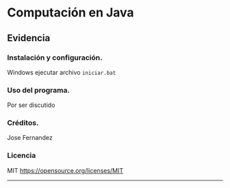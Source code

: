 # Computación en Java

## Evidencia


### Instalación y configuración.

Windows ejecutar archivo `iniciar.bat`

### Uso del programa.

Por ser discutido

### Créditos.

Jose Fernandez

### Licencia

MIT <https://opensource.org/licenses/MIT>

---

